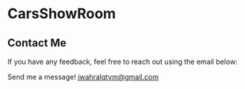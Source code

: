 # CarsShowRoom

## Contact Me

If you have any feedback, feel free to reach out using the email below:

Send me a message! [jwahralqtym@gmail.com](mailto:jwahralqtym@gmail.com)

